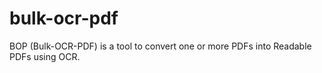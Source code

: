 # bulk-ocr-pdf
BOP (Bulk-OCR-PDF) is a tool to convert one or more PDFs into Readable PDFs using OCR.
